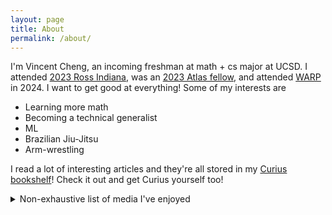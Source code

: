 ```yaml
---
layout: page
title: About
permalink: /about/
---
```


I'm Vincent Cheng, an incoming freshman at math + cs major at UCSD. I attended [2023 Ross Indiana](https://rossprogram.org/), was an [2023 Atlas fellow](https://www.atlasfellowship.org/), and attended [WARP](warp.camp) in 2024. I want to get good at everything! Some of my interests are  

- Learning more math 
- Becoming a technical generalist 
- ML
- Brazilian Jiu-Jitsu
- Arm-wrestling

I read a lot of interesting articles and they're all stored in my [Curius bookshelf](https://curius.app/vincent-cheng)! Check it out and get Curius yourself too!


<details>
<summary>Non-exhaustive list of media I've enjoyed</summary>

<details>
<summary>Movies/shows</summary>

- 火神的眼淚<br >
- 模仿犯<br>
- Alice in Borderland<br>
- Top Gun<br>
- Money Heist<br>
- The Prestige<br>
- Stranger Things<br>

</details>

<details>
<summary>Books</summary>

- Open<br>
- Three Body Problem series<br>
- When Breath Becomes Air<br>
- Tomorrow, and Tomorrow, and Tomorrow<br>
- How Not to Be Wrong<br>
- The Little Book of Deep Learning<br>
- How Innovation Works<br>

</details>

</details>